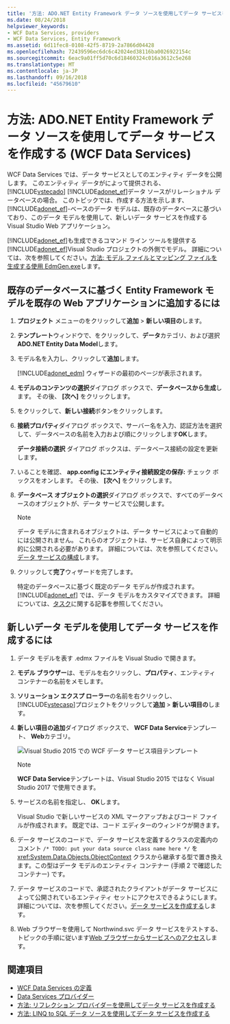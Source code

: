 ```yaml
---
title: '方法: ADO.NET Entity Framework データ ソースを使用してデータ サービスを作成する (WCF Data Services)'
ms.date: 08/24/2018
helpviewer_keywords:
- WCF Data Services, providers
- WCF Data Services, Entity Framework
ms.assetid: 6d11fec8-0108-42f5-8719-2a7866d04428
ms.openlocfilehash: 72439596ec6dc6c42024ed38116ba0026922154c
ms.sourcegitcommit: 6eac9a01ff5d70c6d18460324c016a3612c5e268
ms.translationtype: MT
ms.contentlocale: ja-JP
ms.lasthandoff: 09/16/2018
ms.locfileid: "45679610"
---
```

# <a name="how-to-create-a-data-service-using-an-adonet-entity-framework-data-source-wcf-data-services"></a>方法: ADO.NET Entity Framework データ ソースを使用してデータ サービスを作成する (WCF Data Services)

WCF Data Services では、データ サービスとしてのエンティティ データを公開します。 このエンティティ データがによって提供される、 [!INCLUDE[vstecado](../../../../includes/vstecado-md.md)] [!INCLUDE[adonet_ef](../../../../includes/adonet-ef-md.md)]データ ソースがリレーショナル データベースの場合。 このトピックでは、作成する方法を示します、 [!INCLUDE[adonet_ef](../../../../includes/adonet-ef-md.md)]-ベースのデータ モデルは、既存のデータベースに基づいており、このデータ モデルを使用して、新しいデータ サービスを作成する Visual Studio Web アプリケーション。

[!INCLUDE[adonet_ef](../../../../includes/adonet-ef-md.md)]も生成できるコマンド ライン ツールを提供する[!INCLUDE[adonet_ef](../../../../includes/adonet-ef-md.md)]Visual Studio プロジェクトの外側でモデル。 詳細については、次を参照してください。[方法: モデル ファイルとマッピング ファイルを生成する使用 EdmGen.exe](../../../../docs/framework/data/adonet/ef/how-to-use-edmgen-exe-to-generate-the-model-and-mapping-files.md)します。

## <a name="to-add-an-entity-framework-model-that-is-based-on-an-existing-database-to-an-existing-web-application"></a>既存のデータベースに基づく Entity Framework モデルを既存の Web アプリケーションに追加するには

1. **プロジェクト** メニューのをクリックして**追加** > **新しい項目の**します。

2. **テンプレート**ウィンドウで、をクリックして、**データ**カテゴリ、および選択**ADO.NET Entity Data Model**します。

3. モデル名を入力し、クリックして**追加**します。

     [!INCLUDE[adonet_edm](../../../../includes/adonet-edm-md.md)] ウィザードの最初のページが表示されます。

4. **モデルのコンテンツの選択**ダイアログ ボックスで、**データベースから生成**します。 その後、 **[次へ]** をクリックします。

5. をクリックして、**新しい接続**ボタンをクリックします。

6. **接続プロパティ**ダイアログ ボックスで、サーバー名を入力、認証方法を選択して、データベースの名前を入力および順にクリックします**OK**します。

     **データ接続の選択** ダイアログ ボックスは、データベース接続の設定を更新します。

7. いることを確認、 **app.config にエンティティ接続設定の保存:** チェック ボックスをオンします。 その後、 **[次へ]** をクリックします。

8. **データベース オブジェクトの選択**ダイアログ ボックスで、すべてのデータベースのオブジェクトが、データ サービスで公開します。

    > [!NOTE]
    > データ モデルに含まれるオブジェクトは、データ サービスによって自動的には公開されません。 これらのオブジェクトは、サービス自身によって明示的に公開される必要があります。 詳細については、次を参照してください。[データ サービスの構成](../../../../docs/framework/data/wcf/configuring-the-data-service-wcf-data-services.md)します。

9. クリックして**完了**ウィザードを完了します。

     特定のデータベースに基づく既定のデータ モデルが作成されます。 [!INCLUDE[adonet_ef](../../../../includes/adonet-ef-md.md)] では、データ モデルをカスタマイズできます。 詳細については、[タスク](https://msdn.microsoft.com/library/7166f1f1-4de8-4bd4-86b5-5e20a2ebaccb)に関する記事を参照してください。

## <a name="to-create-the-data-service-by-using-the-new-data-model"></a>新しいデータ モデルを使用してデータ サービスを作成するには

1. データ モデルを表す .edmx ファイルを Visual Studio で開きます。

2. **モデル ブラウザー**は、モデルを右クリックし、**プロパティ**、エンティティ コンテナーの名前をメモします。

3. **ソリューション エクスプ ローラー**の名前を右クリックし、[!INCLUDE[vstecasp](../../../../includes/vstecasp-md.md)]プロジェクトをクリックして**追加** > **新しい項目の**します。

4. **新しい項目の追加**ダイアログ ボックスで、 **WCF Data Service**テンプレート、 **Web**カテゴリ。

   ![Visual Studio 2015 での WCF データ サービス項目テンプレート](media/wcf-data-service-item-template.png)

   > [!NOTE]
   > **WCF Data Service**テンプレートは、Visual Studio 2015 ではなく Visual Studio 2017 で使用できます。

5. サービスの名前を指定し、 **OK**します。

     Visual Studio で新しいサービスの XML マークアップおよびコード ファイルが作成されます。 既定では、コード エディターのウィンドウが開きます。

6. データ サービスのコードで、データ サービスを定義するクラスの定義内のコメント `/* TODO: put your data source class name here */` を <xref:System.Data.Objects.ObjectContext> クラスから継承する型で置き換えます。この型はデータ モデルのエンティティ コンテナー (手順 2 で確認したコンテナー) です。

7. データ サービスのコードで、承認されたクライアントがデータ サービスによって公開されているエンティティ セットにアクセスできるようにします。 詳細については、次を参照してください。[データ サービスを作成する](../../../../docs/framework/data/wcf/creating-the-data-service.md)します。

8. Web ブラウザーを使用して Northwind.svc データ サービスをテストする、トピックの手順に従います[Web ブラウザーからサービスへのアクセス](../../../../docs/framework/data/wcf/accessing-the-service-from-a-web-browser-wcf-data-services-quickstart.md)します。

## <a name="see-also"></a>関連項目

- [WCF Data Services の定義](../../../../docs/framework/data/wcf/defining-wcf-data-services.md)
- [Data Services プロバイダー](../../../../docs/framework/data/wcf/data-services-providers-wcf-data-services.md)
- [方法: リフレクション プロバイダーを使用してデータ サービスを作成する](../../../../docs/framework/data/wcf/create-a-data-service-using-rp-wcf-data-services.md)
- [方法: LINQ to SQL データ ソースを使用してデータ サービスを作成する](../../../../docs/framework/data/wcf/create-a-data-service-using-linq-to-sql-wcf.md)